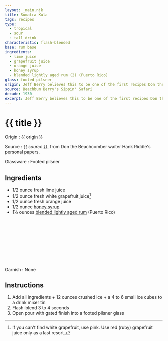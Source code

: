 ```yaml
---
layout: _main.njk
title: Sumatra Kula
tags: recipes
type:
  - tropical
  - sour
  - tall drink
characteristic: flash-blended
base: rum base
ingredients:
  - lime juice
  - grapefruit juice
  - orange juice
  - honey syrup
  - blended lightly aged rum (2) (Puerto Rico)
glass: footed pilsner
origin: Jeff Berry believes this to be one of the first recipes Don the Beachcomber created for his Hollywood bar, circa 1934. As served by Hank Riddle in the late 1940s.
source: Beachbum Berry's Sippin' Safari
decade: 1930
excerpt: Jeff Berry believes this to be one of the first recipes Don the Beachcomber created for his Hollywood bar, circa 1934. As served by Hank Riddle in the late 1940s.
---
```


<!-- markdownlint-disable MD025 -->
# {{ title }}
<!-- markdownlint-disable MD025 -->

Origin
  : {{ origin }}

Source
  : <cite>{{ source }}</cite>, from Don the Beachcomber waiter Hank Riddle's personal papers.

Glassware
  : Footed pilsner

## Ingredients

* 1/2 ounce fresh lime juice
* 1/2 ounce fresh white grapefruit juice[^1]
* 1/2 ounce fresh orange juice
* 1/2 ounce [honey syrup](/mixes/honey-syrup/)
* 1&frac12; ounces [blended lightly aged rum](/rums/04-rum-blended-lightly-aged/) (Puerto Rico)<icon-l space="1em" label="(2)" class="bigger"><span class="with-icon"><svg class="icon"><use href="/assets/images/icons/circle-2.svg#circle-2"></use></svg></span></icon-l>

[^1]: If you can't find white grapefruit, use pink. Use red (ruby) grapefruit juice only as a last resort.

Garnish
  : None

## Instructions

1. Add all ingredients + 12 ounces crushed ice + a 4 to 6 small ice cubes to a drink mixer tin
2. Flash-blend 3 to 4 seconds
3. Open pour with gated finish into a footed pilsner glass
